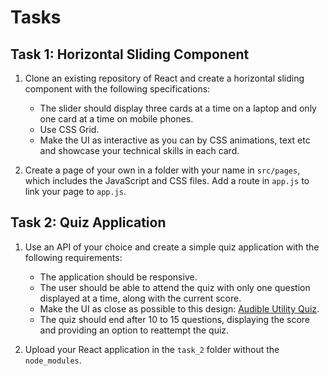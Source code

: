 # Tasks

## Task 1: Horizontal Sliding Component

1. Clone an existing repository of React and create a horizontal sliding component with the following specifications:
   - The slider should display three cards at a time on a laptop and only one card at a time on mobile phones.
   - Use CSS Grid.
   - Make the UI as interactive as you can by CSS animations, text etc and showcase your technical skills in each card.
   
2. Create a page of your own in a folder with your name in `src/pages`, which includes the JavaScript and CSS files. Add a route in `app.js` to link your page to `app.js`.

## Task 2: Quiz Application

1. Use an API of your choice and create a simple quiz application with the following requirements:
   - The application should be responsive.
   - The user should be able to attend the quiz with only one question displayed at a time, along with the current score.
   - Make the UI as close as possible to this design: [Audible Utility Quiz](https://dribbble.com/shots/17815087-Audible-Utility-Quiz).
   - The quiz should end after 10 to 15 questions, displaying the score and providing an option to reattempt the quiz.
   
2. Upload your React application in the `task_2` folder without the `node_modules`.
